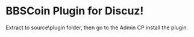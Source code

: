 # BBSCoin Plugin for Discuz!

Extract to source\plugin folder, then go to the Admin CP install the plugin.